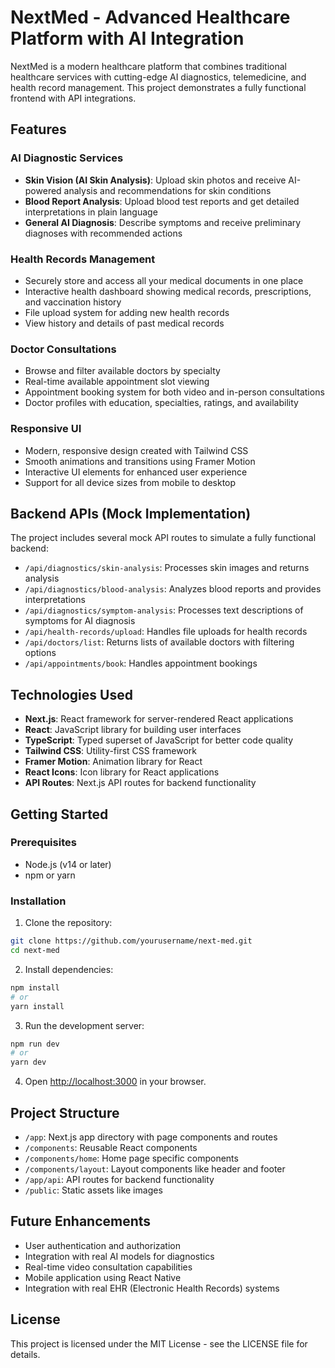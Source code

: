 # NextMed - Advanced Healthcare Platform with AI Integration

NextMed is a modern healthcare platform that combines traditional healthcare services with cutting-edge AI diagnostics, telemedicine, and health record management. This project demonstrates a fully functional frontend with API integrations.

## Features

### AI Diagnostic Services
- **Skin Vision (AI Skin Analysis)**: Upload skin photos and receive AI-powered analysis and recommendations for skin conditions
- **Blood Report Analysis**: Upload blood test reports and get detailed interpretations in plain language
- **General AI Diagnosis**: Describe symptoms and receive preliminary diagnoses with recommended actions

### Health Records Management
- Securely store and access all your medical documents in one place
- Interactive health dashboard showing medical records, prescriptions, and vaccination history
- File upload system for adding new health records
- View history and details of past medical records

### Doctor Consultations
- Browse and filter available doctors by specialty
- Real-time available appointment slot viewing
- Appointment booking system for both video and in-person consultations
- Doctor profiles with education, specialties, ratings, and availability

### Responsive UI
- Modern, responsive design created with Tailwind CSS
- Smooth animations and transitions using Framer Motion
- Interactive UI elements for enhanced user experience
- Support for all device sizes from mobile to desktop

## Backend APIs (Mock Implementation)

The project includes several mock API routes to simulate a fully functional backend:

- `/api/diagnostics/skin-analysis`: Processes skin images and returns analysis
- `/api/diagnostics/blood-analysis`: Analyzes blood reports and provides interpretations
- `/api/diagnostics/symptom-analysis`: Processes text descriptions of symptoms for AI diagnosis
- `/api/health-records/upload`: Handles file uploads for health records
- `/api/doctors/list`: Returns lists of available doctors with filtering options
- `/api/appointments/book`: Handles appointment bookings

## Technologies Used

- **Next.js**: React framework for server-rendered React applications
- **React**: JavaScript library for building user interfaces
- **TypeScript**: Typed superset of JavaScript for better code quality
- **Tailwind CSS**: Utility-first CSS framework
- **Framer Motion**: Animation library for React
- **React Icons**: Icon library for React applications
- **API Routes**: Next.js API routes for backend functionality

## Getting Started

### Prerequisites

- Node.js (v14 or later)
- npm or yarn

### Installation

1. Clone the repository:
```bash
git clone https://github.com/yourusername/next-med.git
cd next-med
```

2. Install dependencies:
```bash
npm install
# or
yarn install
```

3. Run the development server:
```bash
npm run dev
# or
yarn dev
```

4. Open [http://localhost:3000](http://localhost:3000) in your browser.

## Project Structure

- `/app`: Next.js app directory with page components and routes
- `/components`: Reusable React components
- `/components/home`: Home page specific components
- `/components/layout`: Layout components like header and footer
- `/app/api`: API routes for backend functionality
- `/public`: Static assets like images

## Future Enhancements

- User authentication and authorization
- Integration with real AI models for diagnostics
- Real-time video consultation capabilities
- Mobile application using React Native
- Integration with real EHR (Electronic Health Records) systems

## License

This project is licensed under the MIT License - see the LICENSE file for details. 
